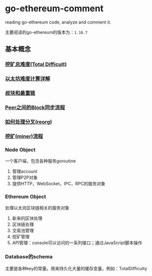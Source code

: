 # go-ethereum-comment
reading go-ethereum code, analyze and comment it.

主要阅读的go-ethereum的版本为：`1.10.7`

## 基本概念
### [挖矿总难度(Total Difficult)](挖矿总难度.md)

### [以太坊难度计算详解](以太坊难度计算详解.md)

### [叔块和最重链](叔块和最重链.md)

### [Peer之间的Block同步流程](Peer之间的Block同步流程.md)
### [如何处理分叉(reorg)](如何处理分叉.md)

### [挖矿(miner)流程](挖矿流程.md)

### Node Object
一个客户端，包含各种服务goroutine

1. 管理account
2. 管理P2P对象
3. 提供HTTP，WebSocket，IPC，RPC的服务对象

### Ethereum Object
处理以太坊区块链相关的服务对象

1. 新来的区块处理
2. 区块链处理
3. 交易池管理
4. 挖矿管理
5. API管理：console可以访问的一系列接口；通过JavaScript脚本操作

### Database的schema

主要是各种key的常量。用来持久化大量的缓存变量。例如：TotalDifficulty
